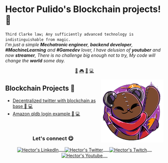 # Hector Pulido's Blockchain projects! 👋


`Third Clarke law; Any sufficiently advanced technology is indistinguishable from magic.`<br><em> I'm just a simple **Mechatronic engineer**, **backend developer**, **#MachineLearning** and **#Gamedev** lover, I have delusion of **youtuber** and now **streamer**, There is no challenge big enough not to try, My code will change the **world** some day.</em>



<p align="center">
    <a href="https://github.com/HectorPulido/HectorPulido/blob/master/ai.md">🤖</a>
<a href="https://github.com/HectorPulido/HectorPulido/blob/master/gamedev.md">🎮</a>
<a href="https://github.com/HectorPulido/HectorPulido/blob/master/blockchain.md">🔑</a>
<a href="https://github.com/HectorPulido/HectorPulido/blob/master/backend.md">💻</a>
</p>



<a href="https://twitter.com/Hector_Pulido_">
    <img align="right" height="auto" width="200" src="https://github.com/HectorPulido/HectorPulido/raw/master/img/pequesoft.png" />
</a>
    


## Blockchain Projects 🔑
- [Decentralized twitter with blockchain as base  🔑 💻](https://github.com/HectorPulido/Decentralized-Twitter-with-blockchain-as-base) 
- [Amazon qldb login example  🔑 💻](https://github.com/HectorPulido/Amazon-QLDB-Login-Example) 



<br>


<div align="center">
<h3 align="center">Let's connect 😋</h3>
</div>
<p align="center">
    
<a href="https://www.linkedin.com/in/hector-pulido-17547369/" target="blank">
    <img align="center" alt="Hector's LinkedIn" width="30px" src="https://www.vectorlogo.zone/logos/linkedin/linkedin-icon.svg" /> &nbsp; &nbsp;
</a>
            
<a href="https://twitter.com/Hector_Pulido_" target="blank">
    <img align="center" alt="Hector's Twitter" width="30px" src="https://www.vectorlogo.zone/logos/twitter/twitter-official.svg" /> &nbsp; &nbsp;
</a>
            
<a href="https://www.twitch.tv/hector_pulido_" target="blank">
    <img align="center" alt="Hector's Twitch" width="30px" src="https://www.vectorlogo.zone/logos/twitch/twitch-icon.svg" /> &nbsp; &nbsp;
</a>
            
<a href="https://www.youtube.com/channel/UCS_iMeH0P0nsIDPvBaJckOw" target="blank">
    <img align="center" alt="Hector's Youtube" width="30px" src="https://www.vectorlogo.zone/logos/youtube/youtube-icon.svg" /> &nbsp; &nbsp;
</a>
        
</p>
    

